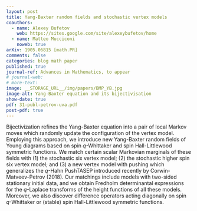 ```yaml
---
layout: post
title: Yang-Baxter random fields and stochastic vertex models
coauthors: 
  - name: Alexey Bufetov
    web: https://sites.google.com/site/alexeybufetov/home
  - name: Matteo Mucciconi
    noweb: true
arXiv: 1905.06815 [math.PR]
comments: false
categories: blog math paper
published: true
journal-ref: Advances in Mathematics, to appear
# journal-web:
# more-text:
image: __STORAGE_URL__/img/papers/BMP_YB.jpg
image-alt: Yang-Baxter equation and its bijectivisation
show-date: true
pdf: 31-publ-petrov-uva.pdf
post-pdf: true
---
```


Bijectivization refines the Yang-Baxter equation into a pair of local Markov moves which randomly update the configuration of the vertex model. Employing this approach, we introduce new Yang-Baxter random fields of Young diagrams based on spin $q$-Whittaker and spin Hall-Littlewood symmetric functions. We match certain scalar Markovian marginals of these fields with (1) the stochastic six vertex model; (2) the stochastic higher spin six vertex model; and (3) a new vertex model with pushing which generalizes the $q$-Hahn PushTASEP introduced recently by Corwin-Matveev-Petrov (2018). Our matchings include models with two-sided stationary initial data, and we obtain Fredholm determinantal expressions for the $q$-Laplace transforms of the height functions of all these models. Moreover, we also discover difference operators acting diagonally on spin $q$-Whittaker or (stable) spin Hall-Littlewood symmetric functions.
